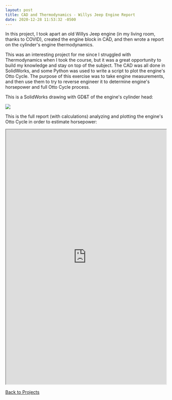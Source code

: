 ```yaml
---
layout: post
title: CAD and Thermodynamics - Willys Jeep Engine Report
date: 2020-12-28 11:53:32 -0500
---
```


In this project, I took apart an old Willys Jeep engine (in my living room, thanks to COVID), created the engine block in CAD, and then wrote a report on the cylinder's engine thermodynamics. 

This was an interesting project for me since I struggled with Thermodynamics when I took the course, but it was a great opportunity to build my knowledge and stay on top of the subject. The CAD was all done in SolidWorks, and some Python was used to write a script to plot the engine's Otto Cycle. The purpose of this exercise was to take engine measurements, and then use them to try to reverse engineer it to determine engine's horsepower and full Otto Cycle process.

This is a SolidWorks drawing with GD&T of the engine's cylinder head: 

![](/assets/img/blog/re-drawing.jpg)

This is the full report (with calculations) analyzing and plotting the engine's Otto Cycle in order to estimate horsepower: 

<iframe src="https://drive.google.com/file/d/13kP_gl0rs2VubMyB7WnQxX1eJIONNKne/preview" width="100%" height="800"></iframe>



[Back to Projects](/#projects)